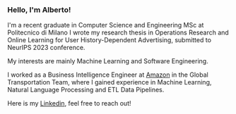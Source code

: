 ### Hello, I'm Alberto!

I'm a recent graduate in Computer Science and Engineering MSc at Politecnico di Milano
I wrote my research thesis in Operations Research and Online Learning for User History-Dependent Advertising, submitted to NeurIPS 2023 conference. 

My interests are mainly Machine Learning and Software Engineering. 

I worked as a Business Intelligence Engineer at [Amazon](https://www.amazon.jobs/it/business_categories/transport) in the Global Transportation Team, where I gained experience in Machine Learning, Natural Language Processing and ETL Data Pipelines.

Here is my [Linkedin]([https://www.quora.com](https://www.linkedin.com/in/alberto-latino-34610769/)), feel free to reach out!














<!--
**albertolatino/albertolatino** is a ✨ _special_ ✨ repository because its `README.md` (this file) appears on your GitHub profile.

Here are some ideas to get you started:

- 🔭 I’m currently working on ...
- 🌱 I’m currently learning ...
- 👯 I’m looking to collaborate on ...
- 🤔 I’m looking for help with ...
- 💬 Ask me about ...
- 📫 How to reach me: ...
- 😄 Pronouns: ...
- ⚡ Fun fact: ...
-->
